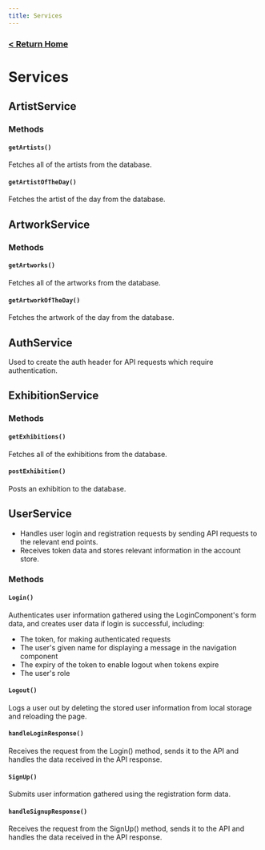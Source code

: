 ```yaml
---
title: Services
---
```


### [ < Return Home ](./README.md)

# Services

## ArtistService

### Methods

#### `getArtists()`

Fetches all of the artists from the database.

#### `getArtistOfTheDay()`

Fetches the artist of the day from the database.

## ArtworkService

### Methods

#### `getArtworks()`

Fetches all of the artworks from the database.

#### `getArtworkOfTheDay()`

Fetches the artwork of the day from the database.

## AuthService

Used to create the auth header for API requests which require authentication.

## ExhibitionService

### Methods

#### `getExhibitions()`

Fetches all of the exhibitions from the database.

#### `postExhibition()`

Posts an exhibition to the database.

## UserService

- Handles user login and registration requests by sending API requests to the relevant end points.
- Receives token data and stores relevant information in the account store.

### Methods

#### `Login()`

Authenticates user information gathered using the LoginComponent's form data, and creates user data
if login is successful, including:

- The token, for making authenticated requests
- The user's given name for displaying a message in the navigation component
- The expiry of the token to enable logout when tokens expire
- The user's role

#### `Logout()`

Logs a user out by deleting the stored user information from local storage and reloading the page.

#### `handleLoginResponse()`

Receives the request from the Login() method, sends it to the API and handles the data received in
the API response.

#### `SignUp()`

Submits user information gathered using the registration form data.

#### `handleSignupResponse()`

Receives the request from the SignUp() method, sends it to the API and handles the data received in
the API response.

<br>
<br>
